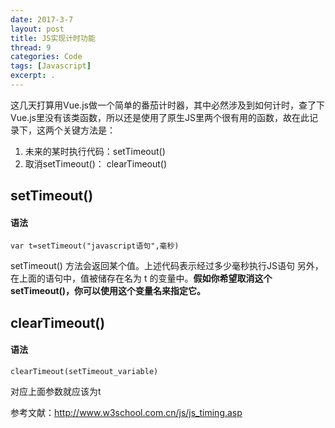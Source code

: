 ```yaml
---
date: 2017-3-7
layout: post
title: JS实现计时功能
thread: 9
categories: Code
tags: [Javascript]
excerpt: .
---
```


这几天打算用Vue.js做一个简单的番茄计时器，其中必然涉及到如何计时，查了下Vue.js里没有该类函数，所以还是使用了原生JS里两个很有用的函数，故在此记录下，这两个关键方法是：
1. 未来的某时执行代码：setTimeout()     
2. 取消setTimeout()： clearTimeout()     

## setTimeout()     
#### 语法
    var t=setTimeout("javascript语句",毫秒)
setTimeout() 方法会返回某个值。上述代码表示经过多少毫秒执行JS语句
另外，在上面的语句中，值被储存在名为 t 的变量中。**假如你希望取消这个 setTimeout()，你可以使用这个变量名来指定它。**
## clearTimeout()
#### 语法
    clearTimeout(setTimeout_variable)
对应上面参数就应该为t

参考文献：http://www.w3school.com.cn/js/js_timing.asp

